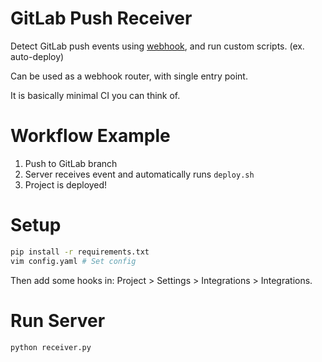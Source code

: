 # GitLab Push Receiver
Detect GitLab push events using [webhook](https://gitlab.com/help/user/project/integrations/webhooks), and run custom scripts. (ex. auto-deploy)

Can be used as a webhook router, with single entry point.

It is basically minimal CI you can think of.

# Workflow Example
1. Push to GitLab branch
1. Server receives event and automatically runs `deploy.sh`
1. Project is deployed!

# Setup
```bash
pip install -r requirements.txt
vim config.yaml # Set config
```
Then add some hooks in: Project > Settings > Integrations > Integrations.

# Run Server
```bash
python receiver.py
```
